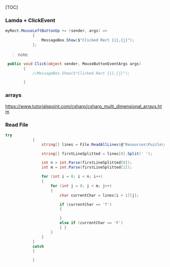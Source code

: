 [TOC]

### Lamda + ClickEvent

```c#
myRect.MouseLeftButtonUp += (sender, args) =>
            {
                MessageBox.Show($"Clicked Rect {i},{j}");
            };
```

> note:

```c#
 public void Click(object sender, MouseButtonEventArgs args)
        {
            //MessageBox.Show($"Clicked Rect {i},{j}");

        }
```



### arrays

https://www.tutorialspoint.com/csharp/csharp_multi_dimensional_arrays.htm


### Read File

```C#
try
            {
                string[] lines = File.ReadAllLines(@"Resources\Puzzle\small_1.txt");

                string[] firstLineSplitted = lines[0].Split(' ');

                int n = int.Parse(firstLineSplitted[0]);
                int m = int.Parse(firstLineSplitted[1]);

                for (int i = 0; i < n; i++)
                {
                    for (int j = 0; j < m; j++)
                    {
                        char currentChar = lines[i + 1][j];

                        if (currentChar == 'T')
                        {

                        }
                        else if (currentChar == 'F')
                        { }
                    }
                }
            }
            catch
            {

            }
```





























